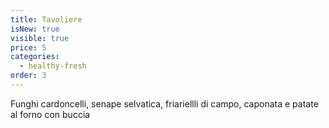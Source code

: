 ```yaml
---
title: Tavoliere
isNew: true
visible: true
price: 5
categories:
  - healthy-fresh
order: 3
---
```


Funghi cardoncelli, senape selvatica, friariellli di campo,
caponata e patate al forno con buccia
